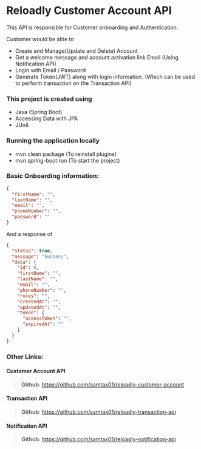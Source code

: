 # Reloadly Customer Account API

This API is responsible for Customer onboarding and Authentication.

Customer would be able to 
- Create and Manage(Update and Delete) Account
- Get a welcome message and account activation link Email (Using Notification API)
- Login with Email / Password
- Generate Token(JWT) along with login information. (Which can be used to perform transaction on the Transaction API)

### This project is created using
- Java (Spring Boot)
- Accessing Data with JPA
- JUnit

### Running the application locally
- mvn clean package (To reinstall plugins)
- mvn spring-boot:run (To start the project)

### Basic Onboarding information:
```json
{
  "firstName": "",
  "lastName": "",
  "email": "",
  "phoneNumber": "",
  "password": ""
}
```

And a response of
```json
{
  "status": true,
  "message": "Success",
  "data": {
    "id": 0,
    "firstName": "",
    "lastName": "",
    "email": "",
    "phoneNumber": "",
    "roles": "",
    "createdAt": "",
    "updatedAt": "",
    "token": {
      "accessToken": "",
      "expiredAt": ""
    }
  }
}
```

### Other Links:

#### Customer Account API
> **Github**: https://github.com/samtax01/reloadly-customer-account


#### Transaction API
> **Github**: https://github.com/samtax01/reloadly-transaction-api


#### Notification API
> **Github**: https://github.com/samtax01/reloadly-notification-api



